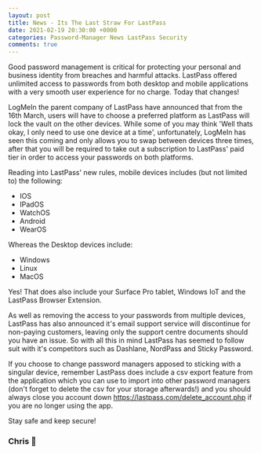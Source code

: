 ```yaml
---
layout: post
title: News - Its The Last Straw For LastPass
date: 2021-02-19 20:30:00 +0000
categories: Password-Manager News LastPass Security 
comments: true
---
```


Good password management is critical for protecting your personal and business identity from breaches and harmful attacks. LastPass offered unlimited access to passwords from both desktop and mobile applications with a very smooth user experience for no charge. Today that changes!

LogMeIn the parent company of LastPass have announced that from the 16th March, users will have to choose a preferred platform as LastPass will lock the vault on the other devices. While some of you may think 'Well thats okay, I only need to use one device at a time', unfortunately, LogMeIn has seen this coming and only allows you to swap between devices three times, after that you will be required to take out a subscription to LastPass' paid tier in order to access your passwords on both platforms. 

Reading into LastPass' new rules, mobile devices includes (but not limited to) the following: 
- IOS
- IPadOS
- WatchOS
- Android 
- WearOS

Whereas the Desktop devices include: 
- Windows 
- Linux
- MacOS

Yes! That does also include your Surface Pro tablet, Windows IoT and the LastPass Browser Extension. 

As well as removing the access to your passwords from multiple devices, LastPass has also announced it's email support service will discontinue for non-paying customers, leaving only the support centre documents should you have an issue. So with all this in mind LastPass has seemed to follow suit with it's competitors such as Dashlane, NordPass and Sticky Password. 

If you choose to change password managers apposed to sticking with a singular device, remember LastPass does include a csv export feature from the application which you can use to import into other password managers (don't forget to delete the csv for your storage afterwards!) and you should always close you account down https://lastpass.com/delete_account.php if you are no longer using the app. 

Stay safe and keep secure! 

### Chris 👋